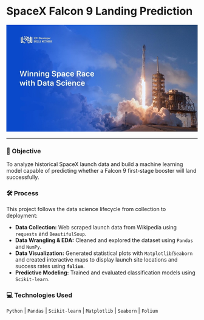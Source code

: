 # SpaceX Falcon 9 Landing Prediction

![Project Image](https://github.com/ale-uy/IBM_SpaceX/blob/main/img.jpg)

---

### 🎯 Objective
To analyze historical SpaceX launch data and build a machine learning model capable of predicting whether a Falcon 9 first-stage booster will land successfully.

### 🛠️ Process
This project follows the data science lifecycle from collection to deployment:
- **Data Collection:** Web scraped launch data from Wikipedia using `requests` and `BeautifulSoup`.
- **Data Wrangling & EDA:** Cleaned and explored the dataset using `Pandas` and `NumPy`.
- **Data Visualization:** Generated statistical plots with `Matplotlib`/`Seaborn` and created interactive maps to display launch site locations and success rates using **`folium`**.
- **Predictive Modeling:** Trained and evaluated classification models using `Scikit-learn`.

### 💻 Technologies Used
`Python` | `Pandas` | `Scikit-learn` | `Matplotlib` | `Seaborn` | `Folium`
